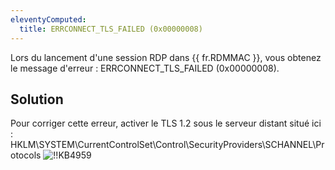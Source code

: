 ```yaml
---
eleventyComputed:
  title: ERRCONNECT_TLS_FAILED (0x00000008)
---
```

Lors du lancement d'une session RDP dans {{ fr.RDMMAC }}, vous obtenez le message d'erreur : ERRCONNECT_TLS_FAILED (0x00000008).
## Solution
Pour corriger cette erreur, activer le TLS 1.2 sous le serveur distant situé ici : HKLM\SYSTEM\CurrentControlSet\Control\SecurityProviders\SCHANNEL\Protocols
![!!KB4959](https://cdnweb.devolutions.net/docs/docs_en_kb_KB4959.png)
